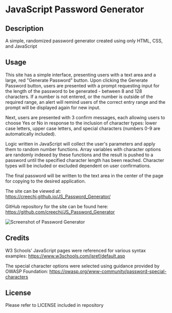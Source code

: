 # JavaScript Password Generator

## Description

A simple, randomized password generator created using only HTML, CSS, and JavaScript

## Usage

This site has a simple interface, presenting users with a text area and a large, red "Generate Password" button.
Upon clicking the Generate Password button, users are presented with a prompt requesting input for the length of the password to be generated - between 8 and 128 characters. If a number is not entered, or the number is outside of the required range, an alert will remind users of the correct entry range and the prompt will be displayed again for new input.

Next, users are presented with 3 confirm messages, each allowing users to choose Yes or No in response to the inclusion of character types: lower case letters, upper case letters, and special characters (numbers 0-9 are automatically included).

Logic written in JavaScript will collect the user's parameters and apply them to random number functions.
Array variables with character options are randomly indexed by these functions and the result is pushed to a password until the specified character length has been reached.
Character types will be included or excluded dependent on user confirmations.

The final password will be written to the text area in the center of the page for copying to the desired application.


The site can be viewed at: https://creechj.github.io/JS_Password_Generator/

GitHub repository for the site can be found here: https://github.com/creechj/JS_Password_Generator

![Screenshot of Password Generator](assets/images/JCreech_Portfolio_Screenshot.png)

## Credits

W3 Schools' JavaScript pages were referenced for various syntax examples:
https://www.w3schools.com/jsref/default.asp

The special character options were selected using guidance provided by OWASP Foundation:
https://owasp.org/www-community/password-special-characters

## License

Please refer to LICENSE included in repository